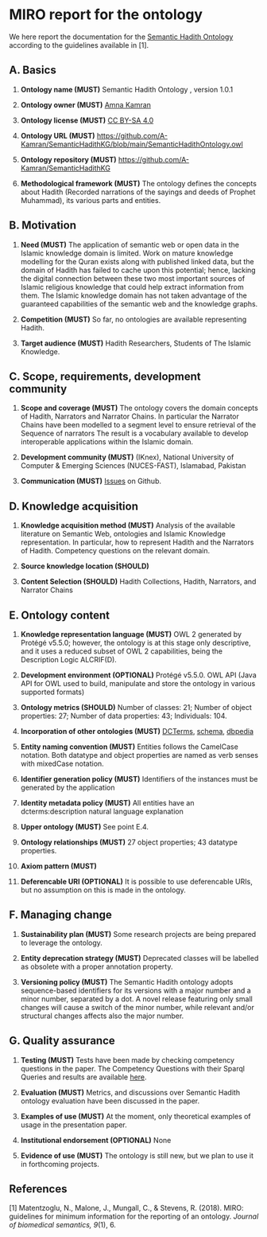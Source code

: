 # MIRO report for the  ontology
We here report the documentation for the [Semantic Hadith Ontology](https://github.com/A-Kamran/SemanticHadithKG/blob/main/SemanticHadithOntology.owl) according to the guidelines available in [1].

## A. Basics
1. **Ontology name (MUST)**
Semantic Hadith Ontology , version 1.0.1

2. **Ontology owner (MUST)**
[Amna Kamran](https://github.com/A-Kamran)

3. **Ontology license (MUST)**
[CC BY-SA 4.0](https://creativecommons.org/licenses/by-sa/4.0/)

4. **Ontology URL (MUST)**
<https://github.com/A-Kamran/SemanticHadithKG/blob/main/SemanticHadithOntology.owl>

5. **Ontology repository (MUST)**
<https://github.com/A-Kamran/SemanticHadithKG>

6. **Methodological framework (MUST)**
The ontology defines the concepts about Hadith (Recorded narrations of the sayings and deeds of Prophet Muhammad), its various parts and entities.

## B. Motivation
1. **Need (MUST)**
The application of semantic web or open data in the Islamic knowledge domain is limited. Work on mature knowledge modelling for the Quran exists along with published linked data, but the domain of Hadith has failed to cache upon this potential; hence, lacking the digital connection between these two most important sources of Islamic religious knowledge that could help extract information from them. The Islamic knowledge domain has not taken advantage of the guaranteed capabilities of the semantic web and the knowledge graphs. 

2. **Competition (MUST)**
So far, no ontologies are available representing Hadith.

3. **Target audience (MUST)**
Hadith Researchers, Students of The Islamic Knowledge. 

## C. Scope, requirements, development community
1. **Scope and coverage (MUST)**
The ontology covers the domain concepts of Hadith, Narrators and Narrator Chains. In particular the Narrator Chains have been modelled to a segment level to ensure retrieval of the Sequence of narrators
The result is a vocabulary available to develop interoperable applications within the Islamic domain.

2. **Development community (MUST)**
 (IKnex),
 National University of Computer & Emerging Sciences (NUCES-FAST), Islamabad, Pakistan

3. **Communication (MUST)** [Issues](https://github.com/A-Kamran/SemanticHadithKG/issues) on Github.

## D. Knowledge acquisition
1. **Knowledge acquisition method (MUST)**
Analysis of the available literature on Semantic Web, ontologies and Islamic Knowledge representation. In particular, how to represent Hadith and the Narrators of Hadith. Competency questions on the relevant domain.

2. **Source knowledge location (SHOULD)** 

3. **Content Selection (SHOULD)** 
Hadith Collections, Hadith, Narrators, and  Narrator Chains

## E. Ontology content
1. **Knowledge representation language (MUST)**
OWL 2 generated by Protégé v5.5.0; however, the ontology is at this stage only descriptive, and
it uses a reduced subset of OWL 2 capabilities, being the Description Logic ALCRIF(D).

2. **Development environment (OPTIONAL)**
Protégé v5.5.0.
OWL API  (Java API for OWL used to build, manipulate and store the ontology in various supported formats)

3. **Ontology metrics (SHOULD)**
Number of classes: 21; 
Number of object properties: 27; 
Number of data properties: 43;
Individuals: 104.

4. **Incorporation of other ontologies (MUST)**
[DCTerms](<http://purl.org/dc/terms>), [schema](<http://schema.org>), [dbpedia](<hhtp://dbpedia.org>)

5. **Entity naming convention (MUST)** 
Entities follows the CamelCase notation. Both datatype and object properties are named as verb senses with mixedCase notation.

6. **Identifier generation policy (MUST)**
Identifiers of the instances must be generated by the application

7. **Identity metadata policy (MUST)**
All entities have an dcterms:description natural language explanation

8. **Upper ontology (MUST)** 
See point E.4.

9. **Ontology relationships (MUST)**
27 object properties; 43 datatype properties.

10. **Axiom pattern (MUST)**
<!-- 
158 axioms included (of which 68 logical axioms, 40 declaration axioms, 12 SubClassOf, 6 EquivalentClasses, 1 DisjointClasses, 6 hidden GCI, 5 InverseObjectProperties, 2 FunctionalObjectProperties, 1 Inverse Functional, 4 Asymmetric Object Properties, 4 Irreflexive, 11 ObjectPropertyDomain and Range, 3 Functional DataProperty, 4 DP domain and range, 50 annotation assertions)
 -->

11. **Deferencable URI (OPTIONAL)** 
It is possible to use deferencable URIs, but no assumption on this is made in the ontology.

## F. Managing change
1. **Sustainability plan (MUST)**
Some research projects are being prepared to leverage the ontology.

2. **Entity deprecation strategy (MUST)**
Deprecated classes will be labelled as obsolete with a proper annotation property.

3. **Versioning policy (MUST)**
The Semantic Hadith ontology adopts sequence-based identifiers for its versions with a major number and a minor number, separated by a dot. A novel release featuring only small changes will cause a switch of the minor number, while relevant and/or structural changes affects also the major number.

## G. Quality assurance
1. **Testing (MUST)**
Tests have been made by checking competency questions in the paper. The Competency Questions with their Sparql Queries and results are available [here](https://github.com/A-Kamran/SemanticHadithKG/blob/main/CompetencyQuestionsAndSPARQLQueries.md).

2. **Evaluation (MUST)**
Metrics, and discussions over Semantic Hadith ontology evaluation have been discussed in the paper.

3. **Examples of use (MUST)**
At the moment, only theoretical examples of usage in the presentation paper.

4. **Institutional endorsement (OPTIONAL)**
None

5. **Evidence of use (MUST)**
The ontology is still new, but we plan to use it in forthcoming projects.

## References
[1] Matentzoglu, N., Malone, J., Mungall, C., & Stevens, R. (2018). MIRO: guidelines for minimum information for the reporting of an ontology. _Journal of biomedical semantics, 9_(1), 6.
